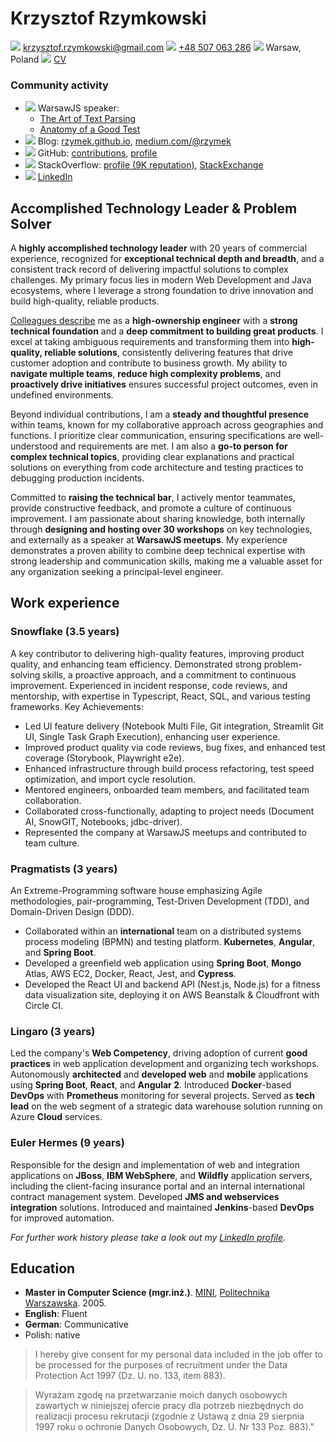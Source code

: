 # Krzysztof Rzymkowski
![](https://fonts.gstatic.com/s/i/materialiconsoutlined/email/v1/24px.svg)  [krzysztof.rzymkowski@gmail.com](mailto:krzysztof.rzymkowski@gmail.com)
![](https://fonts.gstatic.com/s/i/materialiconsoutlined/phone_android/v1/24px.svg) [+48 507 063 286](tel:+48507063286)
![](https://fonts.gstatic.com/s/i/materialiconsoutlined/map/v1/24px.svg) Warsaw, Poland
![](https://fonts.gstatic.com/s/i/materialiconsoutlined/contact_page/v1/24px.svg) [CV](https://gist.github.com/rzymek/571d5a54fe5f40515488)

### Community activity
<!--Icons from https://iconmonstr.com/ -->

* ![](https://rzymek.github.io/cv/iconmonstr-video-camera-7.svg) WarsawJS speaker:
  * [The Art of Text Parsing](https://www.youtube.com/watch?v=HawMf7QpeCs)
  * [Anatomy of a Good Test](https://www.youtube.com/watch?v=AVLFjV8vUZk)
* ![](https://rzymek.github.io/cv/iconmonstr-blogger-3.svg) Blog: [rzymek.github.io](https://rzymek.github.io/), [medium.com/@rzymek](https://medium.com/@rzymek)
* ![](https://rzymek.github.io/cv/iconmonstr-github-3.svg) GitHub: [contributions](https://github.com/search?q=is%3Apr+author%3Arzymek), [profile](https://github.com/rzymek)
* ![](https://rzymek.github.io/cv/iconmonstr-stackoverflow-3.svg) StackOverflow: [profile (9K reputation)](https://stackoverflow.com/users/211205/rzymek), [StackExchange](https://stackexchange.com/users/73316/rzymek?tab=accounts)
* ![](https://rzymek.github.io/cv/iconmonstr-linkedin-3.svg) [LinkedIn](https://www.linkedin.com/in/krzysztof-rzymkowski/)

## Accomplished Technology Leader & Problem Solver

A **highly accomplished technology leader** with 20 years of commercial experience, recognized for **exceptional technical depth and breadth**, and a consistent track record of delivering impactful solutions to complex challenges. My primary focus lies in modern Web Development and Java ecosystems, where I leverage a strong foundation to drive innovation and build high-quality, reliable products.

[Colleagues describe](https://www.linkedin.com/in/krzysztof-rzymkowski/details/recommendations/?detailScreenTabIndex=0) me as a **high-ownership engineer** with a **strong technical foundation** and a **deep commitment to building great products**. I excel at taking ambiguous requirements and transforming them into **high-quality, reliable solutions**, consistently delivering features that drive customer adoption and contribute to business growth. My ability to **navigate multiple teams**, **reduce high complexity problems**, and **proactively drive initiatives** ensures successful project outcomes, even in undefined environments.

Beyond individual contributions, I am a **steady and thoughtful presence** within teams, known for my collaborative approach across geographies and functions. I prioritize clear communication, ensuring specifications are well-understood and requirements are met. I am also a **go-to person for complex technical topics**, providing clear explanations and practical solutions on everything from code architecture and testing practices to debugging production incidents.

Committed to **raising the technical bar**, I actively mentor teammates, provide constructive feedback, and promote a culture of continuous improvement. I am passionate about sharing knowledge, both internally through **designing and hosting over 30 workshops** on key technologies, and externally as a speaker at **WarsawJS meetups**. My experience demonstrates a proven ability to combine deep technical expertise with strong leadership and communication skills, making me a valuable asset for any organization seeking a principal-level engineer.

## Work experience

### Snowflake (3.5 years)

A key contributor to delivering high-quality features, improving product quality, and enhancing team efficiency. Demonstrated strong problem-solving skills, a proactive approach, and a commitment to continuous improvement. Experienced in incident response, code reviews, and mentorship, with expertise in Typescript, React, SQL, and various testing frameworks.
Key Achievements:
- Led UI feature delivery (Notebook Multi File, Git integration, Streamlit Git UI, Single Task Graph Execution), enhancing user experience.
- Improved product quality via code reviews, bug fixes, and enhanced test coverage (Storybook, Playwright e2e).
- Enhanced infrastructure through build process refactoring, test speed optimization, and import cycle resolution.
- Mentored engineers, onboarded team members, and facilitated team collaboration.
- Collaborated cross-functionally, adapting to project needs (Document AI, SnowGIT, Notebooks, jdbc-driver).
- Represented the company at WarsawJS meetups and contributed to team culture.

### Pragmatists (3 years)

An Extreme-Programming software house emphasizing Agile methodologies, pair-programming, Test-Driven Development (TDD), and Domain-Driven Design (DDD).

- Collaborated within an **international** team on a distributed systems process modeling (BPMN) and testing platform. **Kubernetes**, **Angular**, and **Spring Boot**.
- Developed a greenfield web application using **Spring Boot**, **Mongo** Atlas, AWS EC2, Docker, React, Jest, and **Cypress**.
- Developed the React UI and backend API (Nest.js, Node.js) for a fitness data visualization site, deploying it on AWS Beanstalk & Cloudfront with Circle CI.

### Lingaro (3 years)
Led the company's **Web Competency**, driving adoption of current **good practices** in web application development and organizing tech workshops.
Autonomously **architected** and **developed web** and **mobile** applications using **Spring Boot**, **React**, and **Angular 2**. Introduced **Docker**-based **DevOps** with **Prometheus** monitoring for several projects.
Served as **tech lead** on the web segment of a strategic data warehouse solution running on Azure **Cloud** services.

### Euler Hermes (9 years)
Responsible for the design and implementation of web and integration applications on **JBoss**, **IBM WebSphere**, and **Wildfly** application servers, including the client-facing insurance portal and an internal international contract management system. Developed **JMS and webservices integration** solutions. Introduced and maintained **Jenkins**-based **DevOps** for improved automation.

*For further work history please take a look out my [LinkedIn profile](ttps://www.linkedin.com/in/krzysztof-rzymkowski).*
## Education

* **Master in Computer Science (mgr.inż.)**. [MINI](https://mini.pw.edu.pl/), [Politechnika Warszawska](http://www.pw.edu.pl/). 2005.
* **English**: Fluent
* **German**: Communicative
* Polish: native

>I hereby give consent for my personal data included in the job offer to be processed for the purposes of recruitment under the Data Protection Act 1997 (Dz. U. no. 133, item 883).

>Wyrażam zgodę na przetwarzanie moich danych osobowych zawartych w niniejszej ofercie pracy dla potrzeb niezbędnych do realizacji procesu rekrutacji (zgodnie z Ustawą z dnia 29 sierpnia 1997 roku o ochronie Danych Osobowych, Dz. U. Nr 133 Poz. 883)."